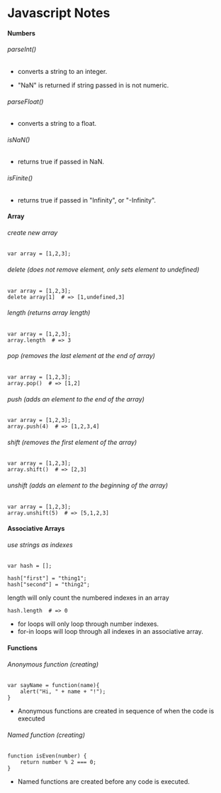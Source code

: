 # Javascript Notes

#### Numbers

###### parseInt()

+ converts a string to an integer.

+ "NaN" is returned if string passed in is not numeric.

###### parseFloat()

+ converts a string to a float.

###### isNaN()

+ returns true if passed in NaN.

###### isFinite()

+ returns true if passed in "Infinity", or "-Infinity".


#### Array

###### create new array

    var array = [1,2,3];

###### delete (does not remove element, only sets element to undefined)

    var array = [1,2,3];
    delete array[1]  # => [1,undefined,3]

###### length (returns array length)

    var array = [1,2,3];
    array.length  # => 3

###### pop (removes the last element at the end of array)

    var array = [1,2,3];
    array.pop()  # => [1,2]

###### push (adds an element to the end of the array)

    var array = [1,2,3];
    array.push(4)  # => [1,2,3,4]

###### shift (removes the first element of the array)

    var array = [1,2,3];
    array.shift()  # => [2,3]

###### unshift (adds an element to the beginning of the array)

    var array = [1,2,3];
    array.unshift(5)  # => [5,1,2,3]

#### Associative Arrays

###### use strings as indexes

    var hash = [];

    hash["first"] = "thing1";
    hash["second"] = "thing2";

length will only count the numbered indexes in an array

    hash.length  # => 0

+ for loops will only loop through number indexes.
+ for-in loops will loop through all indexes in an associative array.

#### Functions

###### Anonymous function (creating)

    var sayName = function(name){
        alert("Hi, " + name + "!");
    }

+ Anonymous functions are created in sequence of when the code is executed

###### Named function (creating)

    function isEven(number) {
        return number % 2 === 0;
    }

+ Named functions are created before any code is executed.


